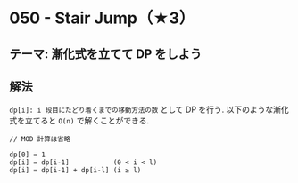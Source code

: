 # 050 - Stair Jump（★3）

## テーマ: 漸化式を立てて DP をしよう

## 解法
`dp[i]: i 段目にたどり着くまでの移動方法の数`
として DP を行う. 以下のような漸化式を立てると `O(n)` で解くことができる.

```
// MOD 計算は省略

dp[0] = 1
dp[i] = dp[i-1]           (0 < i < l)
dp[i] = dp[i-1] + dp[i-l] (i ≥ l)
```
